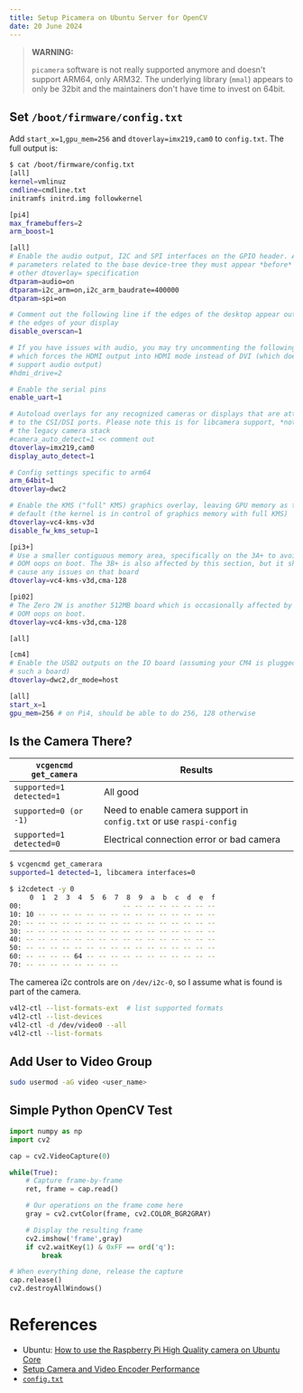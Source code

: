 ```yaml
---
title: Setup Picamera on Ubuntu Server for OpenCV
date: 20 June 2024
---
```


> **WARNING:**
>
> `picamera` software is not really supported anymore and doesn't support ARM64, only ARM32.
> The underlying library (`mmal`) appears to only be 32bit and the maintainers don't
> have time to invest on 64bit.

## Set `/boot/firmware/config.txt`

Add `start_x=1`,`gpu_mem=256` and `dtoverlay=imx219,cam0` to `config.txt`. The
full output is:

```bash
$ cat /boot/firmware/config.txt 
[all]
kernel=vmlinuz
cmdline=cmdline.txt
initramfs initrd.img followkernel

[pi4]
max_framebuffers=2
arm_boost=1

[all]
# Enable the audio output, I2C and SPI interfaces on the GPIO header. As these
# parameters related to the base device-tree they must appear *before* any
# other dtoverlay= specification
dtparam=audio=on
dtparam=i2c_arm=on,i2c_arm_baudrate=400000
dtparam=spi=on

# Comment out the following line if the edges of the desktop appear outside
# the edges of your display
disable_overscan=1

# If you have issues with audio, you may try uncommenting the following line
# which forces the HDMI output into HDMI mode instead of DVI (which doesn't
# support audio output)
#hdmi_drive=2

# Enable the serial pins
enable_uart=1

# Autoload overlays for any recognized cameras or displays that are attached
# to the CSI/DSI ports. Please note this is for libcamera support, *not* for
# the legacy camera stack
#camera_auto_detect=1 << comment out
dtoverlay=imx219,cam0
display_auto_detect=1

# Config settings specific to arm64
arm_64bit=1
dtoverlay=dwc2

# Enable the KMS ("full" KMS) graphics overlay, leaving GPU memory as the
# default (the kernel is in control of graphics memory with full KMS)
dtoverlay=vc4-kms-v3d
disable_fw_kms_setup=1

[pi3+]
# Use a smaller contiguous memory area, specifically on the 3A+ to avoid an
# OOM oops on boot. The 3B+ is also affected by this section, but it shouldn't
# cause any issues on that board
dtoverlay=vc4-kms-v3d,cma-128

[pi02]
# The Zero 2W is another 512MB board which is occasionally affected by the same
# OOM oops on boot.
dtoverlay=vc4-kms-v3d,cma-128

[all]

[cm4]
# Enable the USB2 outputs on the IO board (assuming your CM4 is plugged into
# such a board)
dtoverlay=dwc2,dr_mode=host

[all]
start_x=1
gpu_mem=256 # on Pi4, should be able to do 256, 128 otherwise
```

## Is the Camera There?

| `vcgencmd get_camera`    | Results  |
|--------------------------|----------|
| `supported=1 detected=1` | All good |
| `supported=0 (or -1)`    | Need to enable camera support in `config.txt` or use `raspi-config` |
| `supported=1 detected=0` | Electrical connection error or bad camera |

```bash
$ vcgencmd get_camerara
supported=1 detected=1, libcamera interfaces=0
```

```bash
$ i2cdetect -y 0
     0  1  2  3  4  5  6  7  8  9  a  b  c  d  e  f
00:                         -- -- -- -- -- -- -- -- 
10: 10 -- -- -- -- -- -- -- -- -- -- -- -- -- -- -- 
20: -- -- -- -- -- -- -- -- -- -- -- -- -- -- -- -- 
30: -- -- -- -- -- -- -- -- -- -- -- -- -- -- -- -- 
40: -- -- -- -- -- -- -- -- -- -- -- -- -- -- -- -- 
50: -- -- -- -- -- -- -- -- -- -- -- -- -- -- -- -- 
60: -- -- -- -- 64 -- -- -- -- -- -- -- -- -- -- -- 
70: -- -- -- -- -- -- -- --      
```

The camerea i2c controls are on `/dev/i2c-0`, so I assume what is found is part of the camera.

```bash
v4l2-ctl --list-formats-ext  # list supported formats
v4l2-ctl --list-devices
v4l2-ctl -d /dev/video0 --all
v4l2-ctl --list-formats
```

## Add User to Video Group

```bash
sudo usermod -aG video <user_name>
```

## Simple Python OpenCV Test

```python
import numpy as np
import cv2

cap = cv2.VideoCapture(0)

while(True):
    # Capture frame-by-frame
    ret, frame = cap.read()

    # Our operations on the frame come here
    gray = cv2.cvtColor(frame, cv2.COLOR_BGR2GRAY)

    # Display the resulting frame
    cv2.imshow('frame',gray)
    if cv2.waitKey(1) & 0xFF == ord('q'):
        break

# When everything done, release the capture
cap.release()
cv2.destroyAllWindows()
```

# References

- Ubuntu: [How to use the Raspberry Pi High Quality camera on Ubuntu Core](https://ubuntu.com/blog/how-to-stream-video-with-raspberry-pi-hq-camera-on-ubuntu-core)
- [Setup Camera and Video Encoder Performance](https://www.codeinsideout.com/blog/pi/set-up-camera/#test-camera)
- [`config.txt`](https://www.raspberrypi.com/documentation/computers/config_txt.html#memory-options)
